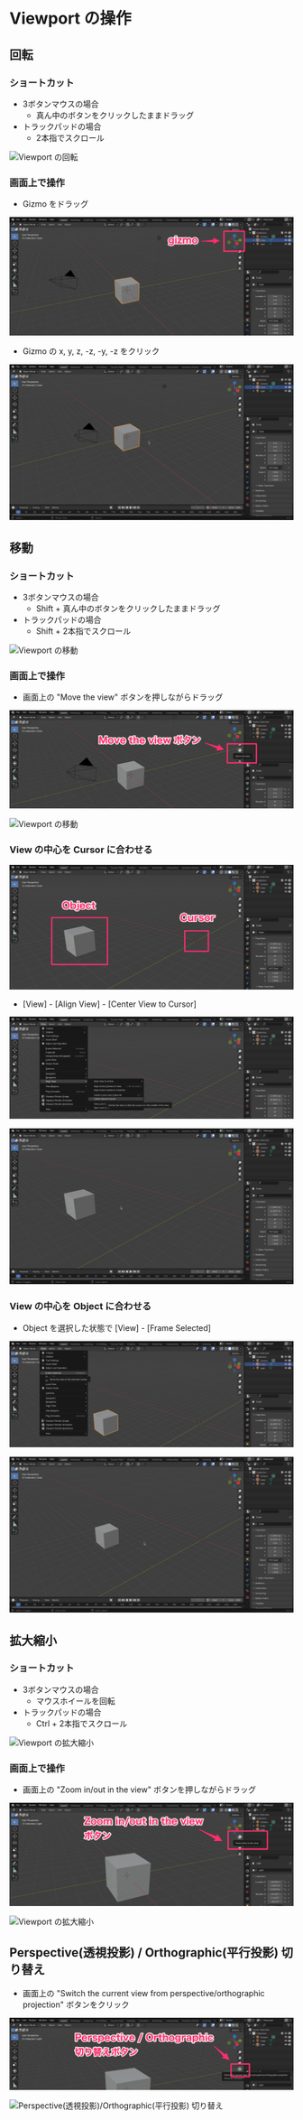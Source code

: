 # Viewport の操作

## 回転

### ショートカット

- 3ボタンマウスの場合
  - 真ん中のボタンをクリックしたままドラッグ
- トラックパッドの場合
  - 2本指でスクロール

![Viewport の回転](images/world_rotate.gif)

### 画面上で操作

- Gizmo をドラッグ

![Gizmo](images/gizmo.png)

- Gizmo の x, y, z, -z, -y, -z をクリック

![Preset viewpoint](images/gizmo_click.gif)

## 移動

### ショートカット

- 3ボタンマウスの場合
  - Shift + 真ん中のボタンをクリックしたままドラッグ
- トラックパッドの場合
  - Shift + 2本指でスクロール

![Viewport の移動](images/world_move.gif)

### 画面上で操作

- 画面上の "Move the view" ボタンを押しながらドラッグ 

![Move the view ボタン](images/move_the_view_button.png)

![Viewport の移動](images/world_move_screen.gif)

### View の中心を Cursor に合わせる

![Cursor と Object](images/object_and_cursor.png)

- [View] - [Align View] - [Center View to Cursor]

![View の中心を Cursor に合わせる](images/center_view_to_cursor.png)

![View の中心を Cursor に合わせる](images/center_view_to_cursor.gif)

### View の中心を Object に合わせる

- Object を選択した状態で [View] - [Frame Selected]

![View の中心を Object に合わせる](images/frame_selected.png)

![View の中心を Object に合わせる](images/frame_selected.gif)

## 拡大縮小

### ショートカット

- 3ボタンマウスの場合
  - マウスホイールを回転
- トラックパッドの場合
  - Ctrl + 2本指でスクロール

![Viewport の拡大縮小](images/world_scroll.gif)

### 画面上で操作

- 画面上の "Zoom in/out in the view" ボタンを押しながらドラッグ

![Zoom in/out in the view ボタン](images/zoom_the_view_button.png)

![Viewport の拡大縮小](images/world_scroll2.gif)

## Perspective(透視投影) / Orthographic(平行投影) 切り替え

- 画面上の "Switch the current view from perspective/orthographic projection" ボタンをクリック

![Perspective(透視投影)/Orthographic(平行投影) 切り替え](images/perspective_orthographic.png)

![Perspective(透視投影)/Orthographic(平行投影) 切り替え](images/perspective_orthographic.gif)

